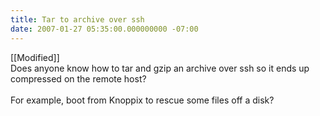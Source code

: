 ```yaml
---
title: Tar to archive over ssh
date: 2007-01-27 05:35:00.000000000 -07:00
---
```

[[Modified]]<br />Does anyone know how to tar and gzip an archive over ssh so it ends up compressed on the remote host?<br /><br />For example, boot from Knoppix to rescue some files off a disk?
